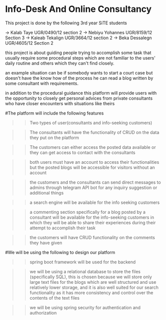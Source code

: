 # Info-Desk And Online Consultancy


This project is done by the following 3rd year SiTE students

-> Kalab Taye		UGR/0490/12	section 2
-> Nebiyu Yohannes	UGR/8159/12	Section 3
-> Kaleab Tekalign UGR/3664/12 section 2
-> Beka Dessalegn UGR/4605/12 Section 2





this project is about guiding people trying to accomplish some task that usually require some procedural steps which are not familiar to the users' daily routine and others which they can't find closely.

an example situation can be if somebody wants to start a court case but doesn't have the know how of the process he can read a blog written by some consultant with requirements.

in addition to the procedural guidance this platform will provide users with the opportunity to closely get personal advices from private consultants who have closer encounters with situations like theirs


#The platform will include the following features

>>Two types of user(consultants and info-seeking customers)

>>The consultants will have the functionality of CRUD on the data they put on the platform

>>The customers can either access the posted data available or they can get access to contact with the consultants

>>both users must have an account to access their functionalities but the posted blogs will be accessible for visitors without an account

>>the customers and the consultants can send direct messages to admins through telegram API bot for any inquiry suggestion or additional things

>>a search engine will be available for the info seeking customers

>>a commenting section specifically for a blog posted by a consultant will be available for the info-seeking customers in which they will be able to share their experiences during their attempt to accomplish their task

>>the customers will have CRUD functionality on the comments they have given


#We will be using the following to design our platform

>>spring boot framework will be used for the backend

>>we will be using a relational database to store the files (specifically SQL), this is chosen because we will store only large text files for the blogs which are well structured and use relatively lower storage, and it is also well suited for our search functionality as it has more consistency and control over the contents of the text files

>>we will be using spring security for authentication and authorization

>>
